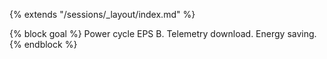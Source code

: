 {% extends "/sessions/_layout/index.md" %}

{% block goal %}
Power cycle EPS B. Telemetry download. Energy saving.
{% endblock %}

